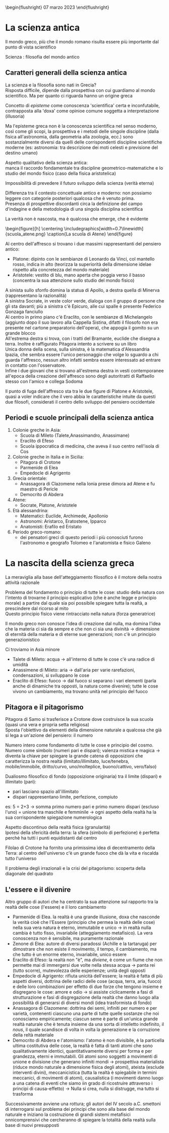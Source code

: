 \begin{flushright}
07 marzo 2023
\end{flushright}

# La scienza antica

Il mondo greco, più che il mondo romano risulta essere più importante dal punto di vista scientifico  

Scienza
: filosofia del mondo antico

## Caratteri generali della scienza antica

La scienza e la filosofia sono nati in Grecia?  
Risposta difficile, dipende dalla prospettiva con cui guardiamo al mondo scientifico. Ma per quanto ci riguarda hanno un origine greca

Concetto di *episteme* come conoscenza 'scientifica' certa e inconfutabile, contrapposta alla 'doxa' come opinioe comune soggetta a interpretazione (illusoria)

Ma l'episteme greca non è la conoscenza scientifica nel senso moderno, così come gli scopi, la prospettiva e i metodi delle singole discipline (dalla fisica all'astronomia, dalla geometria alla zoologia, ecc.) sono sostanzialmente diversi da quelli delle corrispondenti discipline scientifiche moderne (es: astronomia: tra descrizione dei moti celesti e previsione del destino umano)

Aspetto qualitativo della scienza antica:  
manca il raccordo fondamentale tra discipline geometrico-matematiche e lo studio del mondo fisico (caso della fisica aristotelica)

Impossibilità di prevedere il futuro sviluppo della scienza (verità eterna)

Differenza tra il contesto concettuale antico e moderno: non possiamo leggere con categorie posteriori qualcosa che è venuto prima.  
Presenza di prospettive discordanti circa la definizione del campo d'indagine e della metodologia di una singola disciplina scientifica

La verità non è nascosta, ma è qualcosa che emerge, che è evidente

\begin{figure}[h]
\centering
\includegraphics[width=0.7\linewidth]{scuola_atene.png}
\caption{La scuola di Atene}
\end{figure}

Al centro dell'affresco si trovano i due massimi rappresentanti del pensiero antico: 

- Platone: dipinto con le sembianze di Leonardo da Vinci, col mantello rosso, indica in alto (teorizza la superiorità della dimensione idelae rispetto alla concretezza del mondo materiale)
- Aristotele: vestito di blu, mano aperta che poggia verso il basso (concentra la sua attenzione sullo studio del mondo fisico)

A sinista sullo sfonfo domina la statua di Apollo, a destra quella di Minerva (rappresentano la razionalità)  
A sinistra Socrate, in veste color verde, dialoga con il gruppo di persone che gli sta davanti; più a sinistra c'è Epicuro, alle cui spalle è presente Federico Gonzaga fanciullo  
Al centro in primo piano c'è Eraclito, con le sembianze di Michelangelo (aggiunto dopo il suo lavoro alla Cappella Sistina, difatti il filosofo non era presente nel cartone preparatorio dell'opera), che appogia il gomito su un grande blocco  
All'estrema destra si trova, con i tratti del Bramante, euclide che disegna a terra. Inoltre è raffigurato Pitagora intento a scrivere su un libro  
Unica donna della scena, sulla sinistra, è la matematica d'Alessandria Ipazia, che sembra essere l'unico personaggio che volge lo sguardo a chi guarda l'affresco, nessun altro infatti sembra essere interessato ad entrare in contatto con l'osservatore.  
Infine i due giovani che si trovano all'estrema destra in vesti contemporanee all'epoca della creazione dell'affresco sono degli autoritratti di Raffaello stesso con l'amico e collega Sodoma

Il punto di fuga dell'affresco sta tra le due figure di Platone e Aristotele, quasi a voler indicare che il vero abbia le caratteristiche intuite da questi due filosofi, considerati il centro dello sviluppo del pensiero occidentale

## Periodi e scuole principali della scienza antica

1. Colonie greche in Asia:
    - Scuola di Mileto (Talete,Anassimandro, Anassimane)
    - Eraclito di Efeso
    - Scuola ippocratica di medicina, che aveva il suo centro nell'isola di Cos
1. Colonie greche in Italia e in Sicilia:
    - Pitagora di Crotone
    - Parmenide di Elea
    - Empedocle di Agrigento
1. Grecia orientale:
    - Anassagora di Clazomene nella Ionia prese dimora ad Atene e fu maestro di Pericle
    - Democrito di Abdera
1. Atene:
    - Socrate, Platone, Aristotele
1. Età alessandrina:
    - Matematici: Euclide, Archimede, Apollonio
    - Astronomi: Aristarco, Eratostene, Ipparco
    - Anatomisti: Erafilo ed Eristato
1. Periodo greco-romano:
    - dei pensatori greci di questo periodi i più conosciuti furono l'astronomo e geografo Tolomeo e l'anatomista e fisico Galeno

# La nascita della scienza greca

La meraviglia alla base dell'atteggiamento filosofico è il motore della nostra attività razionale

Problema del fondamento o principio di tutte le cose: studio della natura con l'intento di trovarne il principio esplicativo (che è anche legge e principio morale) a partire dal quale sia poi possibile spiegare tutta la realtà, a prescindere dal ricorso al mito  
Questo principio fisico viene rintracciato nella natura (forza generatrice)  

Il mondo greco non conosce l'idea di creazione dal nulla, ma domina l'idea che la materia ci sia da sempre e che non ci sia una divinità &rarr; dimensione di eternità della materia e di eterne sue generazioni; non c'è un principio generazionistico

Ci troviamo in Asia minore

- Talete di Mileto: acqua &rarr; all'interno di tutte le cose c'è una radice di umidità
- Anassimene di Mileto: aria &rarr; dall'aria per varie rarefazioni, condensazioni, si sviluppano le cose
- Eraclito di Efeso: fuoco &rarr; dal fuoco si separano i vari elementi (parla anche di dinamiche tra opposti, la natura come divenire); tutte le cose vivono un cambiamento, ma trovano unità nel principio del fuoco

## Pitagora e il pitagorismo

Pitagora di Samo si trasferisce a Crotone dove costruisce la sua scuola  (quasi una vera e propria setta religiosa)  
Sposta l'obiettivo da elementi della dimensione naturale a qualcosa che già si lega a un'azione del pensiero: il numero

Numero intero come fondamento di tutte le cose e principio del cosmo.  
Numero come simbolo (numeri pari e dispari); valenza mistica e magica &rarr; diventa la chiave per spiegare la grande catena di opposizioni che caratterizza la nostra realtà (limitato/illimitato, luce/tenebra, mobile/immobile, dritto/curvo, uno/molteplice, buono/cattivo, vero/falso)

Dualiosmo filosofico di fondo (opposizione originaria) tra il limite (dispari) e illimitato (pari): 

- pari lasciano spazio all'illimitato  
- dispari rappresentano limite, perfezione, compiuto  

es: 5 = 2+3 &rarr; somma primo numero pari e primo numero dispari (escluso l'uno) = unione tra maschile e femminile &rarr; ogni aspetto della realtà ha la sua corrispondente spiegazione numerologica

Aspetto discontinuo della realtà fisica (granularità)  
Ipotesi della sfericità della terra: la sfera (simbolo di perfezione) è perfetta perchè ha tutti i punti equidistanti dal centro

Filolao di Crotone ha fornito una primissima idea di decentramento della Terra: al centro dell'universo c'è un grande fuoco che dà la vita e riscalda tutto l'universo

Il problema degli irrazionali e la crisi del pitagorismo: scoperta della diagonale del quadrato

## L'essere e il divenire

Altro gruppo di autori che ha centrato la sua attenzione sul rapporto tra la realtà delle cose (l'essere) e il loro cambiamento

- Parmenide di Elea. la realtà è una grande illusione, doxa che nasconde la verità cioè che l'Essere (principio che permea la realtà delle cose) nella sua vera natura è eterno, immutabile e unico &rarr; in realtà nulla cambia è tutto fisso, invariabile (atteggiamento metafisico). La vera conoscenza non è sensibile, ma puramente razionale
- Zenone di Elea: autore di diversi paradossi (Achille e la tartaruga) per dimostrare che non esiste il movimento, il tempo, il cambiamento, ma che tutto è un enorme eterno, invariabile, unico essere
- Eraclito di Efeso: la realtà non "è", ma *diviene*, è come un fiume che non permette mai di immergersi due volte nella stessa acqua &rarr; panta rei (tutto scorre), mutevolezza delle esperienze; unità degli opposti
- Empedocle di Agrigento: rifiuta unicità dell'essere; la realtà è fatta di più aspetti diversi, dottrina delle radici delle cose (acqua, terra, aria, fuoco) e delle loro combinazioni per effetto di due forze che tengono insieme e disgregano le cose: amore e odio &rarr; si assiste ciclicamente a fasi di strutturazione e fasi di disgregazione della realtà che danno luogo alla possibilità di generarsi di diversi mondi (idea trasformista di fondo)
- Anassagora di Clazomene: dottrina dei semi, infiniti per numero e per varietà, contenenti ciascuno una parte di tutte quelle sostanze che noi conosciamo empiricamente; ciascun seme è parte di un'unica grande realtà naturale che è tenuta insieme da una sorta di intelletto indefinito, il *nous*, il quale scandisce di volta in volta la generazione e la corruzione della reltà materiale
- Democrito di Abdera e l'atomismo: l'atomo è non divisibile, è la particella ultima costitutiva delle cose, la realtà è fatta di tanti atomi che sono qualitativamente identici, quantitativamente diversi per forma e per grandezza, eterni e immutabili. Gli atomi sono soggetti a movimenti di unione e divisione che generano infiniti mondi &rarr; prospettiva materialista (riduce mondo naturale a dimensione fisica degli atomi), ateista (esclude interventi divini), meccanicistica (tutta la realtà è spiegabile in termini meccanici, di movimenti di atomi), causalistica (i movimenti danno luogo a una catena di eventi che siamo iin grado di ricostruire attraverso i principi di causa-effetto) $\rightarrow$ Nulla si crea, nulla si distrugge, ma tutto si trasforma

Successivamente avviene una rottura; gli autori del IV secolo a.C. smettoni di interrogarsi sul problema dei principi che sono alla base del mondo naturale e iniziano la costruzione di grandi sistemi metafisici onnicomprensivi che cercheranno di spiegare la totalità della realtà sulla base di nuovi presupposti